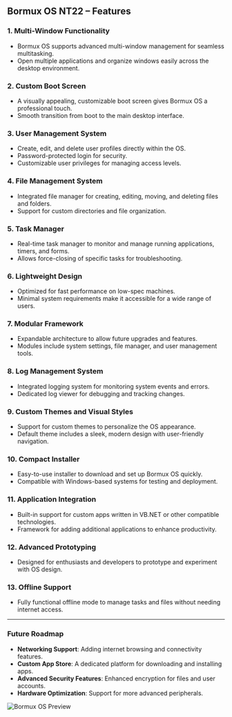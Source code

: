 ## **Bormux OS NT22 – Features**

### **1. Multi-Window Functionality**  
- Bormux OS supports advanced multi-window management for seamless multitasking.  
- Open multiple applications and organize windows easily across the desktop environment.  

### **2. Custom Boot Screen**  
- A visually appealing, customizable boot screen gives Bormux OS a professional touch.  
- Smooth transition from boot to the main desktop interface.  

### **3. User Management System**  
- Create, edit, and delete user profiles directly within the OS.  
- Password-protected login for security.  
- Customizable user privileges for managing access levels.  

### **4. File Management System**  
- Integrated file manager for creating, editing, moving, and deleting files and folders.  
- Support for custom directories and file organization.  

### **5. Task Manager**  
- Real-time task manager to monitor and manage running applications, timers, and forms.  
- Allows force-closing of specific tasks for troubleshooting.  

### **6. Lightweight Design**  
- Optimized for fast performance on low-spec machines.  
- Minimal system requirements make it accessible for a wide range of users.  

### **7. Modular Framework**  
- Expandable architecture to allow future upgrades and features.  
- Modules include system settings, file manager, and user management tools.  

### **8. Log Management System**  
- Integrated logging system for monitoring system events and errors.  
- Dedicated log viewer for debugging and tracking changes.  

### **9. Custom Themes and Visual Styles**  
- Support for custom themes to personalize the OS appearance.  
- Default theme includes a sleek, modern design with user-friendly navigation.  

### **10. Compact Installer**  
- Easy-to-use installer to download and set up Bormux OS quickly.  
- Compatible with Windows-based systems for testing and deployment.  

### **11. Application Integration**  
- Built-in support for custom apps written in VB.NET or other compatible technologies.  
- Framework for adding additional applications to enhance productivity.  

### **12. Advanced Prototyping**  
- Designed for enthusiasts and developers to prototype and experiment with OS design.  

### **13. Offline Support**  
- Fully functional offline mode to manage tasks and files without needing internet access.  

---

### **Future Roadmap**
- **Networking Support**: Adding internet browsing and connectivity features.  
- **Custom App Store**: A dedicated platform for downloading and installing apps.  
- **Advanced Security Features**: Enhanced encryption for files and user accounts.  
- **Hardware Optimization**: Support for more advanced peripherals.  

![Bormux OS Preview]([https://example.com/path-to-image.png](https://github.com/RedX-Soft/BormuxOS-NT22-DP/blob/main/Preview(764).png))
